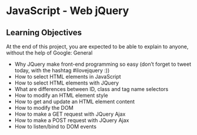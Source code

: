 # JavaScript - Web jQuery
## Learning Objectives

At the end of this project, you are expected to be able to explain to anyone, without the help of Google:
General

   - Why JQuery make front-end programming so easy (don’t forget to tweet today, with the hashtag #ilovejquery :))
   - How to select HTML elements in JavaScript
   - How to select HTML elements with JQuery
   - What are differences between ID, class and tag name selectors
   - How to modify an HTML element style
   - How to get and update an HTML element content
   - How to modify the DOM
   - How to make a GET request with JQuery Ajax
   - How to make a POST request with JQuery Ajax
   - How to listen/bind to DOM events
